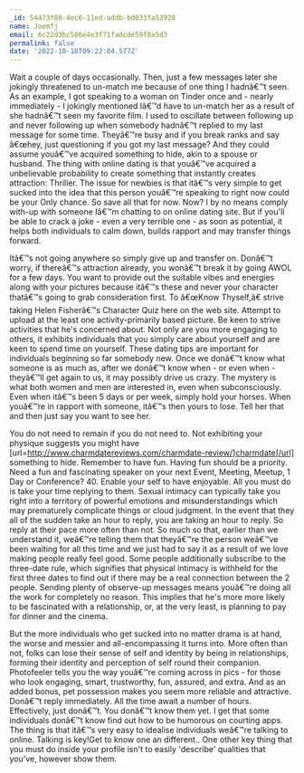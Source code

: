 ```yaml
---
_id: 54473f80-4ec6-11ed-addb-bd033fa53928
name: Joemfj
email: 6c22d3bc586e4e3f71fadcde59f8a5d3
permalink: false
date: '2022-10-18T09:22:04.577Z'
---
```

Wait a couple of days occasionally. Then, just a few messages later she jokingly threatened to un-match me because of one thing I hadnâ€™t seen. As an example, I got speaking to a woman on Tinder once and - nearly immediately - I jokingly mentioned Iâ€™d have to un-match her as a result of she hadnâ€™t seen my favorite film. I used to oscillate between following up and never following up when somebody hadnâ€™t replied to my last message for some time. Theyâ€™re busy and if you break ranks and say â€œhey, just questioning if you got my last message? And they could assume youâ€™ve acquired something to hide, akin to a spouse or husband. The thing with online dating is that youâ€™ve acquired a unbelievable probability to create something that instantly creates attraction: Thriller. The issue for newbies is that itâ€™s very simple to get sucked into the idea that this person youâ€™re speaking to right now could be your Only chance. So save all that for now. Now? I by no means comply with-up with someone Iâ€™m chatting to on online dating site. But if you'll be able to crack a joke - even a very terrible one - as soon as potential, it helps both individuals to calm down, builds rapport and may transfer things forward.

Itâ€™s not going anywhere so simply give up and transfer on. Donâ€™t worry, if thereâ€™s attraction already, you wonâ€™t break it by going AWOL for a few days. You want to provide out the suitable vibes and energies along with your pictures because itâ€™s these and never your character thatâ€™s going to grab consideration first. To â€œKnow Thyself,â€ strive taking Helen Fisherâ€™s Character Quiz here on the web site. Attempt to upload at the least one activity-primarily based picture. Be keen to strive activities that he's concerned about. Not only are you more engaging to others, it exhibits individuals that you simply care about yourself and are keen to spend time on yourself. These dating tips are important for individuals beginning so far somebody new. Once we donâ€™t know what someone is as much as, after we donâ€™t know when - or even when - theyâ€™ll get again to us, it may possibly drive us crazy. The mystery is what both women and men are interested in, even when subconsciously. Even when itâ€™s been 5 days or per week, simply hold your horses. When youâ€™re in rapport with someone, itâ€™s then yours to lose. Tell her that and then just say you want to see her.

You do not need to remain if you do not need to. Not exhibiting your physique suggests you might have [url=http://www.charmdatereviews.com/charmdate-review/]charmdate[/url] something to hide. Remember to have fun. Having fun should be a priority. Need a fun and fascinating speaker on your next Event, Meeting, Meetup, 1 Day or Conference? 40. Enable your self to have enjoyable. All you must do is take your time replying to them. Sexual intimacy can typically take you right into a territory of powerful emotions and misunderstandings which may prematurely complicate things or cloud judgment. In the event that they all of the sudden take an hour to reply, you are taking an hour to reply. So reply at their pace more often than not. So much so that, earlier than we understand it, weâ€™re telling them that theyâ€™re the person weâ€™ve been waiting for all this time and we just had to say it as a result of we love making people really feel good. Some people additionally subscribe to the three-date rule, which signifies that physical intimacy is withheld for the first three dates to find out if there may be a real connection between the 2 people. Sending plenty of observe-up messages means youâ€™re doing all the work for completely no reason. This implies that he's more more likely to be fascinated with a relationship, or, at the very least, is planning to pay for dinner and the cinema.

But the more individuals who get sucked into no matter drama is at hand, the worse and messier and all-encompassing it turns into. More often than not, folks can lose their sense of self and identity by being in relationships, forming their identity and perception of self round their companion. Photofeeler tells you the way youâ€™re coming across in pics - for those who look engaging, smart, trustworthy, fun, assured, and extra. And as an added bonus, pet possession makes you seem more reliable and attractive. Donâ€™t reply immediately. All the time await a number of hours. Effectively, just donâ€™t. You donâ€™t know them yet. I get that some individuals donâ€™t know find out how to be humorous on courting apps. The thing is that itâ€™s very easy to idealise individuals weâ€™re talking to online. Talking is key!Get to know one an different.. One other key thing that you must do inside your profile isn't to easily 'describe' qualities that you've, however show them.
